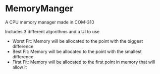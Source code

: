 # MemoryManger
A CPU memory manager made in COM-310

Includes 3 different algorithms and a UI to use
* Worst Fit: Memory will be allocated to the point with the biggest difference
* Best Fit: Memory will be allocated to the point with the smallest difference
* First Fit: Memory will be allocated to the first point in memory that will allow it
